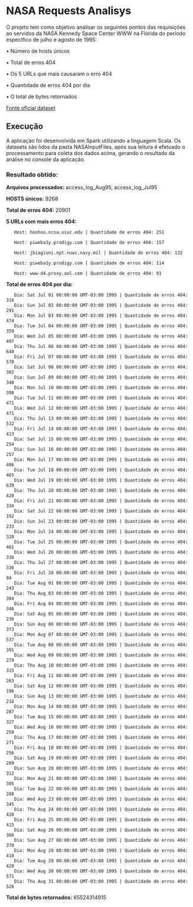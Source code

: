 # NASA Requests Analisys

O projeto tem como objetivo analisar os seguintes pontos das requisições ao servidos da NASA Kennedy Space Center WWW na Flórida do período específico de julho e agosto de 1995:

• Número de hosts únicos

• Total de erros 404

• Os 5 URLs que mais causaram o erro 404

• Quantidade de erros 404 por dia

• O total de bytes retornados

[Fonte oficial dataset](​http://ita.ee.lbl.gov/html/contrib/NASA-HTTP.html)



## Execução

A aplicação foi desenvolvida em Spark utilizando a linguagem Scala. Os datasets são lidos da pasta NASAInputFiles, após sua leitura é efetuado o processamento para coleta dos dados acima, gerando o resultado da análise no console da aplicação.

### Resultado obtido:


**Arquivos processados:** access_log_Aug95, access_log_Jul95

**HOSTS únicos:** 9268

**Total de erros 404:** 20901

**5 URLs com mais erros 404:**

       Host: hoohoo.ncsa.uiuc.edu | Quantidade de erros 404: 251

       Host: piweba3y.prodigy.com | Quantidade de erros 404: 157

       Host: jbiagioni.npt.nuwc.navy.mil | Quantidade de erros 404: 132

       Host: piweba1y.prodigy.com | Quantidade de erros 404: 114

       Host: www-d4.proxy.aol.com | Quantidade de erros 404: 91


**Total de erros 404 por dia:**

       Dia: Sat Jul 01 00:00:00 GMT-03:00 1995 | Quantidade de erros 404: 316
       Dia: Sun Jul 02 00:00:00 GMT-03:00 1995 | Quantidade de erros 404: 291
       Dia: Mon Jul 03 00:00:00 GMT-03:00 1995 | Quantidade de erros 404: 474
       Dia: Tue Jul 04 00:00:00 GMT-03:00 1995 | Quantidade de erros 404: 359
       Dia: Wed Jul 05 00:00:00 GMT-03:00 1995 | Quantidade de erros 404: 497
       Dia: Thu Jul 06 00:00:00 GMT-03:00 1995 | Quantidade de erros 404: 640
       Dia: Fri Jul 07 00:00:00 GMT-03:00 1995 | Quantidade de erros 404: 570
       Dia: Sat Jul 08 00:00:00 GMT-03:00 1995 | Quantidade de erros 404: 302
       Dia: Sun Jul 09 00:00:00 GMT-03:00 1995 | Quantidade de erros 404: 348
       Dia: Mon Jul 10 00:00:00 GMT-03:00 1995 | Quantidade de erros 404: 398
       Dia: Tue Jul 11 00:00:00 GMT-03:00 1995 | Quantidade de erros 404: 471
       Dia: Wed Jul 12 00:00:00 GMT-03:00 1995 | Quantidade de erros 404: 471
       Dia: Thu Jul 13 00:00:00 GMT-03:00 1995 | Quantidade de erros 404: 532
       Dia: Fri Jul 14 00:00:00 GMT-03:00 1995 | Quantidade de erros 404: 413
       Dia: Sat Jul 15 00:00:00 GMT-03:00 1995 | Quantidade de erros 404: 254
       Dia: Sun Jul 16 00:00:00 GMT-03:00 1995 | Quantidade de erros 404: 257
       Dia: Mon Jul 17 00:00:00 GMT-03:00 1995 | Quantidade de erros 404: 406
       Dia: Tue Jul 18 00:00:00 GMT-03:00 1995 | Quantidade de erros 404: 465
       Dia: Wed Jul 19 00:00:00 GMT-03:00 1995 | Quantidade de erros 404: 639
       Dia: Thu Jul 20 00:00:00 GMT-03:00 1995 | Quantidade de erros 404: 428
       Dia: Fri Jul 21 00:00:00 GMT-03:00 1995 | Quantidade de erros 404: 334
       Dia: Sat Jul 22 00:00:00 GMT-03:00 1995 | Quantidade de erros 404: 192
       Dia: Sun Jul 23 00:00:00 GMT-03:00 1995 | Quantidade de erros 404: 233
       Dia: Mon Jul 24 00:00:00 GMT-03:00 1995 | Quantidade de erros 404: 328
       Dia: Tue Jul 25 00:00:00 GMT-03:00 1995 | Quantidade de erros 404: 461
       Dia: Wed Jul 26 00:00:00 GMT-03:00 1995 | Quantidade de erros 404: 336
       Dia: Thu Jul 27 00:00:00 GMT-03:00 1995 | Quantidade de erros 404: 336
       Dia: Fri Jul 28 00:00:00 GMT-03:00 1995 | Quantidade de erros 404: 94
       Dia: Tue Aug 01 00:00:00 GMT-03:00 1995 | Quantidade de erros 404: 243
       Dia: Thu Aug 03 00:00:00 GMT-03:00 1995 | Quantidade de erros 404: 304
       Dia: Fri Aug 04 00:00:00 GMT-03:00 1995 | Quantidade de erros 404: 346
       Dia: Sat Aug 05 00:00:00 GMT-03:00 1995 | Quantidade de erros 404: 236
       Dia: Sun Aug 06 00:00:00 GMT-03:00 1995 | Quantidade de erros 404: 373
       Dia: Mon Aug 07 00:00:00 GMT-03:00 1995 | Quantidade de erros 404: 537
       Dia: Tue Aug 08 00:00:00 GMT-03:00 1995 | Quantidade de erros 404: 391
       Dia: Wed Aug 09 00:00:00 GMT-03:00 1995 | Quantidade de erros 404: 279
       Dia: Thu Aug 10 00:00:00 GMT-03:00 1995 | Quantidade de erros 404: 315
       Dia: Fri Aug 11 00:00:00 GMT-03:00 1995 | Quantidade de erros 404: 263
       Dia: Sat Aug 12 00:00:00 GMT-03:00 1995 | Quantidade de erros 404: 196
       Dia: Sun Aug 13 00:00:00 GMT-03:00 1995 | Quantidade de erros 404: 216
       Dia: Mon Aug 14 00:00:00 GMT-03:00 1995 | Quantidade de erros 404: 287
       Dia: Tue Aug 15 00:00:00 GMT-03:00 1995 | Quantidade de erros 404: 327
       Dia: Wed Aug 16 00:00:00 GMT-03:00 1995 | Quantidade de erros 404: 259
       Dia: Thu Aug 17 00:00:00 GMT-03:00 1995 | Quantidade de erros 404: 271
       Dia: Fri Aug 18 00:00:00 GMT-03:00 1995 | Quantidade de erros 404: 256
       Dia: Sat Aug 19 00:00:00 GMT-03:00 1995 | Quantidade de erros 404: 209
       Dia: Sun Aug 20 00:00:00 GMT-03:00 1995 | Quantidade de erros 404: 312
       Dia: Mon Aug 21 00:00:00 GMT-03:00 1995 | Quantidade de erros 404: 305
       Dia: Tue Aug 22 00:00:00 GMT-03:00 1995 | Quantidade de erros 404: 288
       Dia: Wed Aug 23 00:00:00 GMT-03:00 1995 | Quantidade de erros 404: 345
       Dia: Thu Aug 24 00:00:00 GMT-03:00 1995 | Quantidade de erros 404: 420
       Dia: Fri Aug 25 00:00:00 GMT-03:00 1995 | Quantidade de erros 404: 415
       Dia: Sat Aug 26 00:00:00 GMT-03:00 1995 | Quantidade de erros 404: 366
       Dia: Sun Aug 27 00:00:00 GMT-03:00 1995 | Quantidade de erros 404: 370
       Dia: Mon Aug 28 00:00:00 GMT-03:00 1995 | Quantidade de erros 404: 410
       Dia: Tue Aug 29 00:00:00 GMT-03:00 1995 | Quantidade de erros 404: 420
       Dia: Wed Aug 30 00:00:00 GMT-03:00 1995 | Quantidade de erros 404: 571
       Dia: Thu Aug 31 00:00:00 GMT-03:00 1995 | Quantidade de erros 404: 526

**Total de bytes retornados:** 65524314915